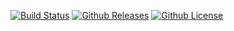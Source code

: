 [![Build Status](https://www.travis-ci.org/plasusu/countdown.svg?branch=master)](https://www.travis-ci.org/plasusu/countdown)
[![Github Releases](https://img.shields.io/npm/v/light-countdown.svg)](https://github.com/plasusu/countdown)
[![Github License](https://img.shields.io/npm/l/light-countdown.svg)](https://github.com/plasusu/countdown)